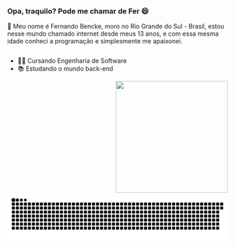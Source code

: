 ### Opa, traquilo? Pode me chamar de Fer 😄

<p>👤 Meu nome é Fernando Bencke, moro no Rio Grande do Sul - Brasil, estou nesse mundo chamado internet desde meus 13
    anos, e com essa mesma idade conheci a programação e simplesmente me apaixonei.</p>

<ul style="float: left;">
    <li>👩‍💻 Cursando Engenharia de Software</li>
    <li>📚 Estudando o mundo back-end</li>
</ul>

<div style="float: right">
    <image style="width: 256px; height: 256px;"
        src="https://media.discordapp.net/attachments/947502692983509033/1095057216391872552/enomenda_fer.png">
</div>

<span style="clear: both"></span>

![Snake animation](https://github.com/yooout/yooout/blob/output/github-contribution-grid-snake.svg)
